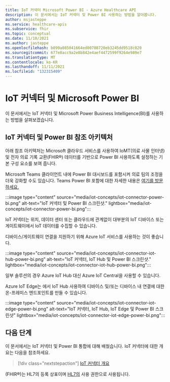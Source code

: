 ```yaml
---
title: IoT 커넥터 Microsoft Power BI - Azure Healthcare API
description: 이 문서에서는 IoT 커넥터 및 Power BI 사용하는 방법을 알아봅니다.
author: msjasteppe
ms.service: healthcare-apis
ms.subservice: fhir
ms.topic: conceptual
ms.date: 11/10/2021
ms.author: jasteppe
ms.openlocfilehash: b099a085041664ed00788720eb3245dd9518c020
ms.sourcegitcommit: 677e8acc9a2e8b842e4aef4472599f9264e989e7
ms.translationtype: MT
ms.contentlocale: ko-KR
ms.lasthandoff: 11/11/2021
ms.locfileid: "132315409"
---
```

# <a name="iot-connector-and-microsoft-power-bi"></a>IoT 커넥터 및 Microsoft Power BI

이 문서에서는 IoT 커넥터 및 Microsoft Power Business Intelligence(BI)를 사용하는 방법을 살펴보겠습니다.

## <a name="iot-connector-and-power-bi-reference-architecture"></a>IoT 커넥터 및 Power BI 참조 아키텍처

아래 참조 아키텍처는 Microsoft 클라우드 서비스를 사용하여 IoMT(의료 사물 인터넷) 및 전자 의료 기록 교환(FHIR&#174;) 데이터를 기반으로 Power BI 사용하도록 설정하는 기본 구성 요소를 보여 줍니다. 

Microsoft Teams 클라이언트 내에 Power BI 대시보드를 포함시켜 의료 팀의 조정을 더욱 강화할 수도 있습니다. Teams Power BI 포함에 대한 자세한 내용은 [여기를 방문하세요.](/power-bi/collaborate-share/service-embed-report-microsoft-teams)

:::image type="content" source="media/iot-concepts/iot-connector-power-bi.png" alt-text="IoT 커넥터 및 Power BI 스크린샷." lightbox="media/iot-concepts/iot-connector-power-bi.png":::

IoT 커넥터는 위치, 데이터 센터 또는 클라우드에 관계없이 대부분의 IoT 디바이스 또는 게이트웨이에서 IoT 데이터를 수집할 수 있습니다. 

디바이스/게이트웨이 연결을 지원하기 위해 Azure IoT 서비스를 사용하는 것이 좋습니다.

:::image type="content" source="media/iot-concepts/iot-connector-iot-hub-power-bi.png" alt-text="IoT 커넥터, IoT Hub 및 Power BI 스크린샷." lightbox="media/iot-concepts/iot-connector-iot-hub-power-bi.png":::

일부 솔루션의 경우 Azure IoT Hub 대신 Azure IoT Central을 사용할 수 있습니다.

Azure IoT Edge는 에서 IoT Hub 사용하여 디바이스 및/또는 디바이스 내 연결에 대한 온-프레미스 엔드포인트를 만들 수 있습니다.

:::image type="content" source="media/iot-concepts/iot-connector-iot-edge-power-bi.png" alt-text="IoT 커넥터, IoT Hub, IoT Edge 및 Power BI 스크린샷" lightbox="media/iot-concepts/iot-connector-iot-edge-power-bi.png":::

## <a name="next-steps"></a>다음 단계

이 문서에서는 IoT 커넥터 및 Power BI 통합에 대해 배웠습니다. IoT 커넥터에 대한 개요는 다음을 참조하세요.

>[!div class="nextstepaction"]
>[IoT 커넥터 개요](iot-connector-overview.md)

(FHIR&#174;)는 HL7의 등록 상표이며 [HL7의](https://hl7.org/fhir/) 사용 권한으로 사용됩니다.

